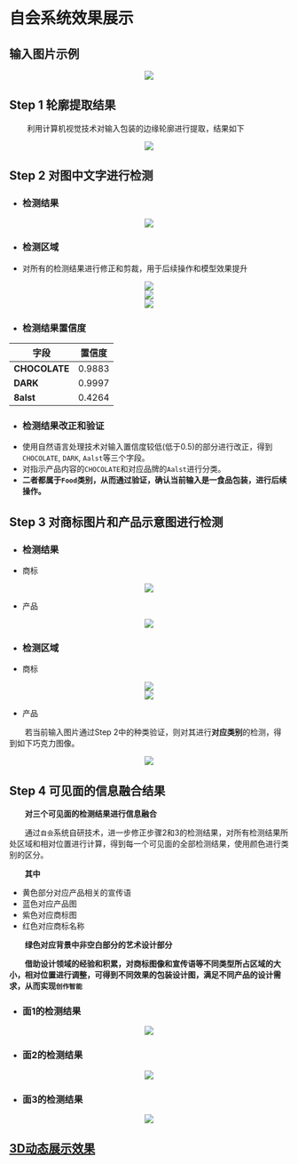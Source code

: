 
# 自会系统效果展示

## 输入图片示例

<div align=center><img src="1.jpeg" ></div>

## Step 1 轮廓提取结果
&#8195;&#8195; 利用计算机视觉技术对输入包装的边缘轮廓进行提取，结果如下

<div align=center><img src="edges.jpg" ></div>

## Step 2 对图中文字进行检测

* ### 检测结果

<div align=center><img src="res.jpg" ></div>

* ### 检测区域

* 对所有的检测结果进行修正和剪裁，用于后续操作和模型效果提升

<div align=center><img src="Aalst.jpg" ></div>
<div align=center><img src="DARK.jpg" ></div>
<div align=center><img src="CHOCOLATE.jpg" ></div>

* ### 检测结果置信度


|  字段   | 置信度  |
| ---- | ----  |
| **CHOCOLATE**  | 0.9883 |
| **DARK**  | 0.9997 |
| **8alst** | 0.4264 |

* ### 检测结果改正和验证
* 使用自然语言处理技术对输入置信度较低(低于0.5)的部分进行改正，得到`CHOCOLATE`, `DARK`, `Aalst`等三个字段。
* 对指示产品内容的`CHOCOLATE`和对应品牌的`Aalst`进行分类。
* **二者都属于`Food`类别，从而通过验证，确认当前输入是一食品包装，进行后续操作。**


## Step 3 对商标图片和产品示意图进行检测

* ### 检测结果

* 商标

<div align=center><img src="logo_detect_res.jpg" ></div>

* 产品

<div align=center><img src="product_detect_res.jpg" ></div>

* ### 检测区域

* 商标
<div align=center><img src="logo_0.jpg" ></div>
<div align=center><img src="logo_1.jpg" ></div>

  
* 产品

&#8195;&#8195;若当前输入图片通过Step 2中的种类验证，则对其进行**对应类别**的检测，得到如下巧克力图像。

<div align=center><img src="content.jpg" ></div>

## Step 4 可见面的信息融合结果
  
**&#8195;&#8195;对三个可见面的检测结果进行信息融合**  

&#8195;&#8195;通过`自会`系统自研技术，进一步修正步骤2和3的检测结果，对所有检测结果所处区域和相对位置进行计算，得到每一个可见面的全部检测结果，使用颜色进行类别的区分。

**&#8195;&#8195;其中**
* 黄色部分对应产品相关的宣传语
* 蓝色对应产品图
* 紫色对应商标图
* 红色对应商标名称

**&#8195;&#8195;绿色对应背景中非空白部分的艺术设计部分**

**&#8195;&#8195;借助设计领域的经验和积累，对商标图像和宣传语等不同类型所占区域的大小，相对位置进行调整，可得到不同效果的包装设计图，满足不同产品的设计需求，从而实现`创作智能`**

* ### 面1的检测结果
<div align=center><img src="region0.jpg" ></div>

* ### 面2的检测结果
<div align=center><img src="region1.jpg" ></div>


* ### 面3的检测结果
<div align=center><img src="region2.jpg" ></div>


## [3D动态展示效果](https://foreverruri.github.io/zihui_dynamic_display/)

